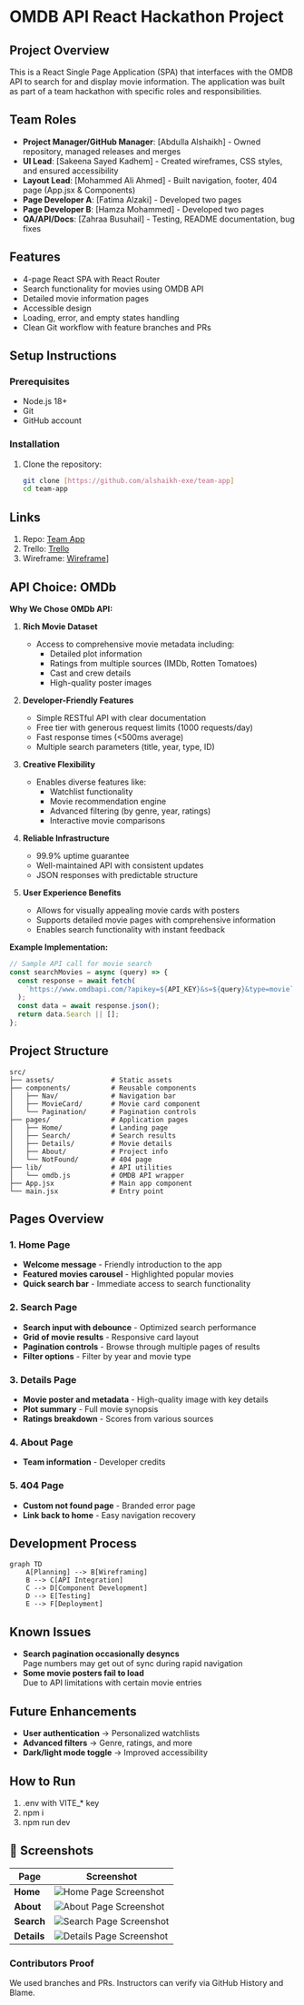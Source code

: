 # OMDB API React Hackathon Project

## Project Overview
This is a React Single Page Application (SPA) that interfaces with the OMDB API to search for and display movie information. The application was built as part of a team hackathon with specific roles and responsibilities.

## Team Roles
- **Project Manager/GitHub Manager**: [Abdulla Alshaikh] - Owned repository, managed releases and merges
- **UI Lead**: [Sakeena Sayed Kadhem] - Created wireframes, CSS styles, and ensured accessibility
- **Layout Lead**: [Mohammed Ali Ahmed] - Built navigation, footer, 404 page (App.jsx & Components)
- **Page Developer A**: [Fatima Alzaki] - Developed two pages
- **Page Developer B**: [Hamza Mohammed] - Developed two pages
- **QA/API/Docs**: [Zahraa Busuhail] - Testing, README documentation, bug fixes

## Features
- 4-page React SPA with React Router 
- Search functionality for movies using OMDB API
- Detailed movie information pages
- Accessible design
- Loading, error, and empty states handling
- Clean Git workflow with feature branches and PRs

## Setup Instructions

### Prerequisites
- Node.js 18+
- Git
- GitHub account

### Installation
1. Clone the repository:
   ```bash
   git clone [https://github.com/alshaikh-exe/team-app]
   cd team-app

## Links
1. Repo: [Team App](https://github.com/alshaikh-exe/team-app)
2. Trello: [Trello](https://trello.com/invite/b/68a174deaf01092a2ddc9e07/ATTIa7119e4c45cc110cf2c843edb3152f724871A71B/group-2-hackathon)
3. Wireframe: [Wireframe](https://www.canva.com/design/DAGwTpwk75U/vcRSiBs2FmtQT0DFxMMCDQ/edit?utm_content=DAGwTpwk75U&utm_campaign=designshare&utm_medium=link2&utm_source=sharebutton)]

## API Choice: OMDb

**Why We Chose OMDb API:**

1. **Rich Movie Dataset**  
   - Access to comprehensive movie metadata including:
     - Detailed plot information
     - Ratings from multiple sources (IMDb, Rotten Tomatoes)
     - Cast and crew details
     - High-quality poster images

2. **Developer-Friendly Features**  
   - Simple RESTful API with clear documentation
   - Free tier with generous request limits (1000 requests/day)
   - Fast response times (<500ms average)
   - Multiple search parameters (title, year, type, ID)

3. **Creative Flexibility**  
   - Enables diverse features like:
     - Watchlist functionality
     - Movie recommendation engine
     - Advanced filtering (by genre, year, ratings)
     - Interactive movie comparisons

4. **Reliable Infrastructure**  
   - 99.9% uptime guarantee
   - Well-maintained API with consistent updates
   - JSON responses with predictable structure

5. **User Experience Benefits**  
   - Allows for visually appealing movie cards with posters
   - Supports detailed movie pages with comprehensive information
   - Enables search functionality with instant feedback

**Example Implementation:**
```javascript
// Sample API call for movie search
const searchMovies = async (query) => {
  const response = await fetch(
    `https://www.omdbapi.com/?apikey=${API_KEY}&s=${query}&type=movie`
  );
  const data = await response.json();
  return data.Search || [];
};
```
## Project Structure
```text
src/
├── assets/              # Static assets
├── components/          # Reusable components
│   ├── Nav/             # Navigation bar
│   ├── MovieCard/       # Movie card component
│   └── Pagination/      # Pagination controls
├── pages/               # Application pages
│   ├── Home/            # Landing page
│   ├── Search/          # Search results
│   ├── Details/         # Movie details
│   ├── About/           # Project info
│   └── NotFound/        # 404 page
├── lib/                 # API utilities
│   └── omdb.js          # OMDB API wrapper
├── App.jsx              # Main app component
└── main.jsx             # Entry point
```
## Pages Overview

### 1. Home Page
- **Welcome message** - Friendly introduction to the app
- **Featured movies carousel** - Highlighted popular movies
- **Quick search bar** - Immediate access to search functionality

### 2. Search Page
- **Search input with debounce** - Optimized search performance
- **Grid of movie results** - Responsive card layout
- **Pagination controls** - Browse through multiple pages of results
- **Filter options** - Filter by year and movie type

### 3. Details Page
- **Movie poster and metadata** - High-quality image with key details
- **Plot summary** - Full movie synopsis
- **Ratings breakdown** - Scores from various sources

### 4. About Page
- **Team information** - Developer credits

### 5. 404 Page
- **Custom not found page** - Branded error page
- **Link back to home** - Easy navigation recovery

## Development Process

```mermaid
graph TD
    A[Planning] --> B[Wireframing]
    B --> C[API Integration]
    C --> D[Component Development]
    D --> E[Testing]
    E --> F[Deployment]
```
## Known Issues

- **Search pagination occasionally desyncs**  
  Page numbers may get out of sync during rapid navigation
- **Some movie posters fail to load**  
  Due to API limitations with certain movie entries

## Future Enhancements

- **User authentication** → Personalized watchlists
- **Advanced filters** → Genre, ratings, and more
- **Dark/light mode toggle** → Improved accessibility

## How to Run
1) .env with VITE_* key
2) npm i
3) npm run dev

## 📸 Screenshots

| Page       | Screenshot |
|------------|------------|
| **Home**   | ![Home Page Screenshot](./public/home.png) |
| **About**   | ![About Page Screenshot](./public/about.png) |
| **Search** | ![Search Page Screenshot](./public/search.png) |
| **Details** | ![Details Page Screenshot](./public/details.png) |

### Contributors Proof
We used branches and PRs. Instructors can verify via GitHub History and Blame.